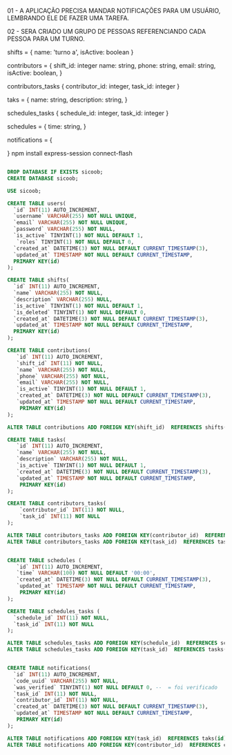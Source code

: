 01 - A APLICAÇÃO PRECISA MANDAR NOTIFICAÇÕES PARA UM USUÁRIO, LEMBRANDO ELE DE
FAZER UMA TAREFA.

02 - SERA CRIADO UM GRUPO DE PESSOAS REFERENCIANDO CADA PESSOA PARA UM TURNO.

shifts = {
name: 'turno a',
isActive: boolean
}

contributors =
{
shift_id: integer
name: string,
phone: string,
email: string,
isActive: boolean,
}

contributors_tasks {
contributor_id: integer,
task_id: integer
}

taks =
{
name: string,
description: string,
}

schedules_tasks {
schedule_id: integer,
task_id: integer
}

schedules = {
time: string,
}

notifications = {

}
npm install express-session connect-flash
```sql

DROP DATABASE IF EXISTS sicoob;
CREATE DATABASE sicoob;

USE sicoob;

CREATE TABLE users(
  `id` INT(11) AUTO_INCREMENT,
  `username` VARCHAR(255) NOT NULL UNIQUE,
  `email` VARCHAR(255) NOT NULL UNIQUE,
  `password` VARCHAR(255) NOT NULL,
  `is_active` TINYINT(1) NOT NULL DEFAULT 1,
   `roles` TINYINT(1) NOT NULL DEFAULT 0,
  `created_at` DATETIME(3) NOT NULL DEFAULT CURRENT_TIMESTAMP(3),
  `updated_at` TIMESTAMP NOT NULL DEFAULT CURRENT_TIMESTAMP,
  PRIMARY KEY(id)
);

CREATE TABLE shifts(
  `id` INT(11) AUTO_INCREMENT,
  `name` VARCHAR(255) NOT NULL,
  `description` VARCHAR(255) NULL,
  `is_active` TINYINT(1) NOT NULL DEFAULT 1,
  `is_deleted` TINYINT(1) NOT NULL DEFAULT 0,
  `created_at` DATETIME(3) NOT NULL DEFAULT CURRENT_TIMESTAMP(3),
  `updated_at` TIMESTAMP NOT NULL DEFAULT CURRENT_TIMESTAMP,
  PRIMARY KEY(id)
);

CREATE TABLE contributions(
   `id` INT(11) AUTO_INCREMENT,
   `shift_id` INT(11) NOT NULL,
   `name` VARCHAR(255) NOT NULL,
   `phone` VARCHAR(255) NOT NULL,
   `email` VARCHAR(255) NOT NULL,
   `is_active` TINYINT(1) NOT NULL DEFAULT 1,
   `created_at` DATETIME(3) NOT NULL DEFAULT CURRENT_TIMESTAMP(3),
   `updated_at` TIMESTAMP NOT NULL DEFAULT CURRENT_TIMESTAMP,
    PRIMARY KEY(id)
);

ALTER TABLE contributions ADD FOREIGN KEY(shift_id)  REFERENCES shifts(id);

CREATE TABLE tasks(
   `id` INT(11) AUTO_INCREMENT,
   `name` VARCHAR(255) NOT NULL,
   `description` VARCHAR(255) NOT NULL,
   `is_active` TINYINT(1) NOT NULL DEFAULT 1,
   `created_at` DATETIME(3) NOT NULL DEFAULT CURRENT_TIMESTAMP(3),
   `updated_at` TIMESTAMP NOT NULL DEFAULT CURRENT_TIMESTAMP,
    PRIMARY KEY(id)
);

CREATE TABLE contributors_tasks(
    `contributor_id` INT(11) NOT NULL,
    `task_id` INT(11) NOT NULL
);

ALTER TABLE contributors_tasks ADD FOREIGN KEY(contributor_id)  REFERENCES contributions(id);
ALTER TABLE contributors_tasks ADD FOREIGN KEY(task_id)  REFERENCES tasks(id);


CREATE TABLE schedules (
   `id` INT(11) AUTO_INCREMENT,
   `time` VARCHAR(100) NOT NULL DEFAULT '00:00',
   `created_at` DATETIME(3) NOT NULL DEFAULT CURRENT_TIMESTAMP(3),
   `updated_at` TIMESTAMP NOT NULL DEFAULT CURRENT_TIMESTAMP,
    PRIMARY KEY(id)
);

CREATE TABLE schedules_tasks (
  `schedule_id` INT(11) NOT NULL,
  `task_id` INT(11) NOT NULL
);

ALTER TABLE schedules_tasks ADD FOREIGN KEY(schedule_id)  REFERENCES schedules(id);
ALTER TABLE schedules_tasks ADD FOREIGN KEY(task_id)  REFERENCES tasks(id);


CREATE TABLE notifications(
  `id` INT(11) AUTO_INCREMENT,
  `code_uuid` VARCHAR(255) NOT NULL,
  `was_verified` TINYINT(1) NOT NULL DEFAULT 0, --  = foi verificado
  `task_id` INT(11) NOT NULL,
  `contributor_id` INT(11) NOT NULL,
  `created_at` DATETIME(3) NOT NULL DEFAULT CURRENT_TIMESTAMP(3),
  `updated_at` TIMESTAMP NOT NULL DEFAULT CURRENT_TIMESTAMP,
   PRIMARY KEY(id)
);

ALTER TABLE notifications ADD FOREIGN KEY(task_id)  REFERENCES taks(id);
ALTER TABLE notifications ADD FOREIGN KEY(contributor_id)  REFERENCES contributions(id);



```
